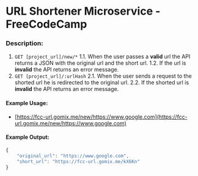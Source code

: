 # URL Shortener Microservice - FreeCodeCamp

### Description:

1. `GET [project_url]/new/*`
1.1. When the user passes a **valid** url the API returns a JSON with the original url and the short url.
1.2. If the url is **invalid** the API returns an error message.
2. `GET [project_url]/:urlHash`
2.1. When the user sends a request to the shorted url he is redirected to the original url.
2.2. If the shorted url is **invalid** the API returns an error message.

#### Example Usage:
* [https://fcc-url.gomix.me/new/https://www.google.com](https://fcc-url.gomix.me/new/https://www.google.com)


#### Example Output:
```javascript
{
    "original_url": "https://www.google.com",
    "short_url": "https://fcc-url.gomix.me/kX6Kn"
}
